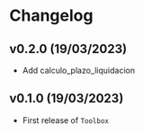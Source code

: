 # Changelog

## v0.2.0 (19/03/2023)

- Add calculo_plazo_liquidacion

## v0.1.0 (19/03/2023)

- First release of `Toolbox`
